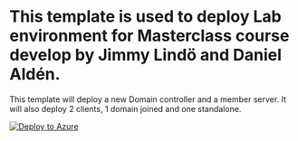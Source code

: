 # This template is used to deploy Lab environment for Masterclass course develop by Jimmy Lindö and Daniel Aldén.

This template will deploy a new Domain controller and a member server. It will also deploy 2 clients, 1 domain joined and one standalone.

[![Deploy to Azure](https://aka.ms/deploytoazurebutton)](https://portal.azure.com/#create/Microsoft.Template/uri/https%3A%2F%2Fraw.githubusercontent.com%2Fdanielalden%2FM365Masterclass2023%2Fmain%2Fazuredeployarm.json)
